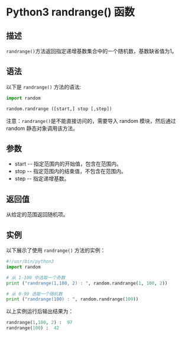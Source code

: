# Python3 randrange() 函数

## 描述

`​randrange()` ​方法返回指定递增基数集合中的一个随机数，基数缺省值为1。

## 语法

以下是 `randrange()` 方法的语法:

```python
import random

random.randrange ([start,] stop [,step])
```

注意：`randrange()`是不能直接访问的，需要导入 random 模块，然后通过 random 静态对象调用该方法。

## 参数

- start -- 指定范围内的开始值，包含在范围内。
- stop -- 指定范围内的结束值，不包含在范围内。
- step -- 指定递增基数。

## 返回值

从给定的范围返回随机项。

## 实例

以下展示了使用 `randrange()` 方法的实例：

```python
#!/usr/bin/python3
import random

# 从 1-100 中选取一个奇数
print ("randrange(1,100, 2) : ", random.randrange(1, 100, 2))

# 从 0-99 选取一个随机数
print ("randrange(100) : ", random.randrange(100))
```

以上实例运行后输出结果为：

```python
randrange(1,100, 2) :  97
randrange(100) :  42
```
